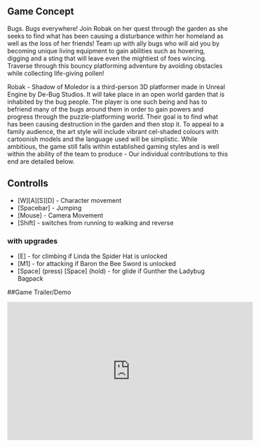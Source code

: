 ## Game Concept

Bugs. Bugs everywhere! Join Robak on her quest through the garden as she seeks to find what has been causing a disturbance within her homeland as well as the loss of her friends! Team up with ally bugs who will aid you by becoming unique living equipment to gain abilities such as hovering, digging and a sting that will leave even the mightiest of foes wincing. Traverse through this bouncy platforming adventure by avoiding obstacles while collecting life-giving pollen! 

Robak - Shadow of Moledor is a third-person 3D platformer made in Unreal Engine by De-Bug Studios. It will take place in an open world garden that is inhabited by the bug people. The player is one such being and has to befriend many of the bugs around them in order to gain powers and progress through the puzzle-platforming world. Their goal is to find what has been causing destruction in the garden and then stop it. To appeal to a family audience, the art style will include vibrant cel-shaded colours with cartoonish models and the language used will be simplistic. While ambitious, the game still falls within established gaming styles and is well within the ability of the team to produce - Our individual contributions to this end are detailed below.

## Controlls

- [W][A][S][D] - Character movement
- [Spacebar] - Jumping
- [Mouse] - Camera Movement
- [Shift] - switches from running to walking and reverse

### with upgrades
- [E] - for climbing if Linda the Spider Hat is unlocked
- [M1] - for attacking if Baron the Bee Sword is unlocked
- [Space] (press) [Space] (hold) - for glide if Gunther the Ladybug Bagpack

##Game Trailer/Demo
<iframe width="560" height="315" src="https://www.youtube.com/embed/MVsG1k3KhsU" frameborder="0" allow="accelerometer; autoplay; encrypted-media; gyroscope; picture-in-picture" allowfullscreen></iframe>
